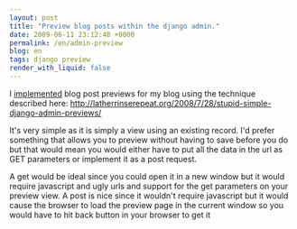 ```yaml
---
layout: post
title: "Preview blog posts within the django admin."
date: 2009-06-11 23:12:48 +0000
permalink: /en/admin-preview
blog: en
tags: django preview
render_with_liquid: false
---
```


I
[implemented](http://bitbucket.org/IanLewis/homepage/changeset/a7f07d233910/)
blog post previews for my blog using the technique described here:
<http://latherrinserepeat.org/2008/7/28/stupid-simple-django-admin-previews/>

It's very simple as it is simply a view using an existing record. I'd
prefer something that allows you to preview without having to save
before you do but that would mean you would either have to put all the
data in the url as GET parameters or implement it as a post request.

A get would be ideal since you could open it in a new window but it
would require javascript and ugly urls and support for the get
parameters on your preview view. A post is nice since it wouldn't
require javascript but it would cause the browser to load the preview
page in the current window so you would have to hit back button in your
browser to get it
